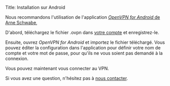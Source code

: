 Title: Installation sur Android

Nous recommandons l'utilisation de l'application
[*OpenVPN for Android* de Arne Schwabe][openvpn_android],

D'abord, téléchargez le fichier .ovpn dans [votre compte](/account/)
et enregistrez-le.

Ensuite, ouvrez *OpenVPN for Android* et importez le fichier téléchargé.
Vous pouvez éditer la configuration dans l'application pour définir votre
nom de compte et votre mot de passe, pour qu'ils ne vous soient pas demandé
à la connexion.

Vous pouvez maintenant vous connecter au VPN.

Si vous avez une question, n'hésitez pas à [nous contacter](/page/support).

[openvpn_android]: https://play.google.com/store/apps/details?id=de.blinkt.openvpn

